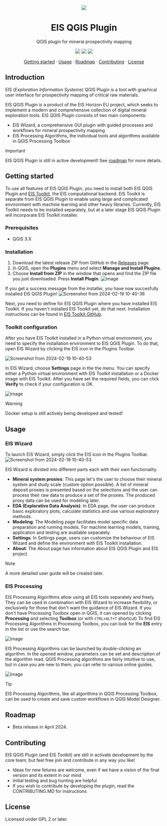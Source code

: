 <!-- logo -->
<p align="center">
  <img src="https://github.com/GispoCoding/eis_qgis_plugin/assets/113038549/6792ed06-f1f1-4a69-b9f6-1ca78eaeff4a" align="center"/>
</p>

<h1 align="center">EIS QGIS Plugin</h2>
<p align="center">QGIS plugin for mineral prospectivity mapping</p>

<!-- badges -->
<p align="center">
  <a href="https://github.com/astral-sh/ruff">
    <img src="https://img.shields.io/endpoint?url=https://raw.githubusercontent.com/astral-sh/ruff/main/assets/badge/v2.json"
  /></a>
  <a href="https://github.com/GispoCoding/eis_qgis_plugin/actions/workflows/code-style.ym">
    <img src="https://github.com/GispoCoding/eis_qgis_plugin/actions/workflows/code-style.yml/badge.svg?branch=master"
  /></a>
  <a href="https://www.gnu.org/licenses/old-licenses/gpl-2.0.en.html">
    <img src="https://img.shields.io/badge/License-GPL_v2-blue.svg"
  /></a>
</p>

<!-- links to sections / TOC -->
<p align="center">
  <a href="#getting-started">Getting started</a>
  ·
  <a href="#getting-started">Usage</a>
  ·
  <a href="#getting-started">Roadmap</a>
  ·
  <a href="#getting-started">Contributing</a>
  ·
  <a href="#getting-started">License</a>
</p>


## Introduction

EIS (_Exploration Information Systems_) QGIS Plugin is a tool with graphical user interface for prospectivity mapping of critical raw materials.

EIS QGIS Plugin is a product of the EIS Horizon EU project, which seeks to implement a modern and comprehensive collection of digital mineral exploration tools. EIS QGIS Plugin consists of two main components:
- EIS Wizard, a comprehensive GUI plugin with guided processes and workflows for mineral prospectivity mapping
- EIS Processing Algorithms, the individual tools and algorithms available in QGIS Processing Toolbox

> [!IMPORTANT]  
> EIS QGIS Plugin is still in active development! See [roadmap](#roadmap) for more details.


## Getting started
To use all features of EIS QGIS Plugin, you need to install both EIS QGIS Plugin and [EIS Toolkit](https://github.com/GispoCoding/eis_toolkit), the EIS computational backend. EIS Toolkit is separate from EIS QGIS Plugin to enable using large and complicated environment with machine learning and other heavy libraries. Currently, EIS Toolkit needs to be installed separately, but at a later stage EIS QGIS Plugin will incorporate EIS Toolkit installer.

### Prerequisites
- QGIS 3.X

### Installation
1. Download the latest release ZIP from GitHub in the [Releases](https://github.com/GispoCoding/eis_qgis_plugin/releases) page.
2. In QGIS, open the **Plugins** menu and select **Manage and Install Plugins**.
3. Choose **Install from ZIP** in the window that opens and find the ZIP file you just downloaded. Press **Install Plugin**.
![image](https://github.com/GispoCoding/eis_qgis_plugin/assets/113038549/cd83dfed-a0f5-4eab-b4f1-ace8d1d88713)

If you get a success message from the installer, you have now succesfully installed EIS QGIS Plugin!
![Screenshot from 2024-02-19 10-40-36](https://github.com/GispoCoding/eis_qgis_plugin/assets/113038549/42f20d3e-a8ab-48d5-a9e3-4ddb4bdb2da3)

Next, you need to define for EIS QGIS Plugin where you have installed EIS Toolkit. If you haven't installed EIS Toolkit yet, do that next. Installation instructions can be found in [EIS Toolkit GitHub](https://github.com/GispoCoding/eis_toolkit).


### Toolkit configuration
After you have EIS Toolkit installed in a Python virtual environment, you need to specify the installation environment to EIS QGIS Plugin. To do that, open EIS Wizard by clicking the EIS icon in the Plugins Toolbar.

![Screenshot from 2024-02-19 10-40-53](https://github.com/GispoCoding/eis_qgis_plugin/assets/113038549/5075a261-4e55-4b1a-88fe-5b25ab11568d)

In EIS Wizard, choose **Settings** page in the the menu. You can specify either a Python virtual environment with EIS Toolkit installation or a Docker image with EIS Toolkit. After you have set the required fields, you can click **Verify** to check if your configuration is OK.

![image](https://github.com/GispoCoding/eis_qgis_plugin/assets/113038549/e3c70178-fa2e-48a0-ab0b-84e1dbac2d0e)

> [!WARNING]  
> Docker setup is still actively being developed and tested!


## Usage

### EIS Wizard
To launch EIS Wizard, simply click the EIS icon in the Plugins Toolbar. ![Screenshot from 2024-02-19 10-40-53](https://github.com/GispoCoding/eis_qgis_plugin/assets/113038549/5075a261-4e55-4b1a-88fe-5b25ab11568d)

EIS Wizard is divided into different parts each with their own functionality.

- **Mineral system proxies**: This page let's the user to choose their mineral system and study scale (custom option possible). A list of mineral deposit proxies is presented based on the selections and the user can process their raw data to produce a set of the proxies. The produced proxy data can be used for modeling later.
- **EDA (Explorative Data Analysis)**: In EDA page, the user can produce basic exploratory plots, calculate statistics and use various exploratory methods.
- **Modeling**: The Modeling page facilitates model specific data preparation and running models. For machine learning models, training, application and testing are available separately.
- **Settings**: In Settings page, users can customize the behaviour of EIS Wizard and define the environment with EIS Toolkit installation.
- **About**: The About page has information about EIS QGIS Plugin and EIS project.

> [!NOTE]
> A more detailed user guide will be created later.


### EIS Processing
EIS Processing Algorithms allow using all EIS tools separately and freely. They can be used in combination with EIS Wizard to increase flexibility, or exclusively for those that don't want the guidance of EIS Wizard. If you don't have Processing Toolbox open in QGIS, it can opened by clicking **Processing** and selecting **Toolbox** (or with `CTRL+ALT+T` shortcut) To find EIS Processing Algorithms in Processing Toolbox, you can look for the **EIS** entry in the list or use the search bar.

![image](https://github.com/GispoCoding/eis_qgis_plugin/assets/113038549/0e1e8b63-594e-4061-b0b5-b89ccb9bb6b5)

EIS Processing Algorithms can be launched by double-clicking an algorithm. In the opened window, parameters can be set and description of the algorithm read. QGIS Processing algorithms are fairly intuitive to use, but in case you are new to them, you can refer to various online guides.

![image](https://github.com/GispoCoding/eis_qgis_plugin/assets/113038549/6eabe812-5360-406b-a9ff-150e5a09f44e)


> [!TIP]
> EIS Processing Algorithms, like all algorithms in QGIS Processing Toolbox, can be used to create and save custom workflows in QGIS Model Designer. 


## Roadmap
- Beta release in April 2024.


## Contributing
EIS QGIS Plugin (and EIS Toolkit) are still in activate development by the core team, but feel free join and contribute in any way you like!
- Ideas for new fetures are welcome, even if we have a vision of the final version and its extent in our mind
- Initial testing and bug hunting are helpful
- If you wish to contribute by developing the plugin, read the CONTRIBUTING.MD for instructions


## License
Licensed under GPL 2 or later.
